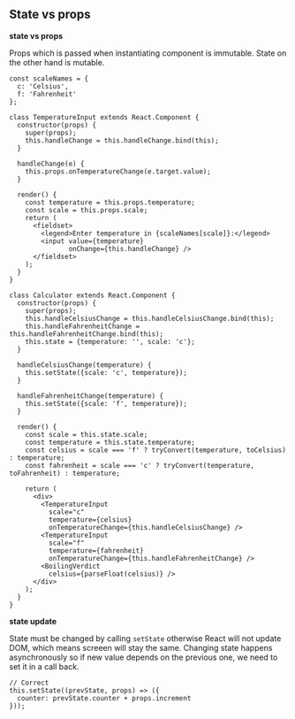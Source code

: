 ## State vs props

**state vs props**

Props which is passed when instantiating component is immutable. State on the other hand is mutable.

    const scaleNames = {
      c: 'Celsius',
      f: 'Fahrenheit'
    };

    class TemperatureInput extends React.Component {
      constructor(props) {
        super(props);
        this.handleChange = this.handleChange.bind(this);
      }

      handleChange(e) {
        this.props.onTemperatureChange(e.target.value);
      }

      render() {
        const temperature = this.props.temperature;
        const scale = this.props.scale;
        return (
          <fieldset>
            <legend>Enter temperature in {scaleNames[scale]}:</legend>
            <input value={temperature}
                   onChange={this.handleChange} />
          </fieldset>
        );
      }
    }

    class Calculator extends React.Component {
      constructor(props) {
        super(props);
        this.handleCelsiusChange = this.handleCelsiusChange.bind(this);
        this.handleFahrenheitChange = this.handleFahrenheitChange.bind(this);
        this.state = {temperature: '', scale: 'c'};
      }

      handleCelsiusChange(temperature) {
        this.setState({scale: 'c', temperature});
      }

      handleFahrenheitChange(temperature) {
        this.setState({scale: 'f', temperature});
      }

      render() {
        const scale = this.state.scale;
        const temperature = this.state.temperature;
        const celsius = scale === 'f' ? tryConvert(temperature, toCelsius) : temperature;
        const fahrenheit = scale === 'c' ? tryConvert(temperature, toFahrenheit) : temperature;

        return (
          <div>
            <TemperatureInput
              scale="c"
              temperature={celsius}
              onTemperatureChange={this.handleCelsiusChange} />
            <TemperatureInput
              scale="f"
              temperature={fahrenheit}
              onTemperatureChange={this.handleFahrenheitChange} />
            <BoilingVerdict
              celsius={parseFloat(celsius)} />
          </div>
        );
      }
    }


**state update**

State must be changed by calling `setState` otherwise React will not update DOM, which means screeen will stay the same. Changing state happens asynchronously so if new value depends on the previous one, we need to set it in a call back.

    // Correct
    this.setState((prevState, props) => ({
      counter: prevState.counter + props.increment
    }));
